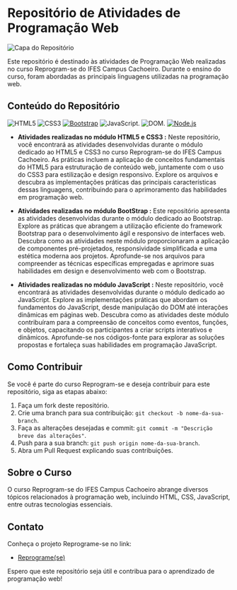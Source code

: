 # Repositório de Atividades de Programação Web

![Capa do Repositório](https://sigeventos.ifes.edu.br/sigeventos/img/ifes-horizontal-cor.png)

Este repositório é destinado às atividades de Programação Web realizadas no curso Reprogram-se do IFES Campus Cachoeiro. Durante o ensino do curso, foram abordadas as principais linguagens utilizadas na programação web.

## Conteúdo do Repositório
![HTML5](https://img.shields.io/badge/HTML5-E34F26?style=for-the-badge&logo=html5&logoColor=white) ![CSS3](https://img.shields.io/badge/CSS3-1572B6?style=for-the-badge&logo=css3&logoColor=white) [![Bootstrap](https://img.shields.io/badge/Bootstrap-563D7C?style=for-the-badge&logo=bootstrap&logoColor=white)](https://getbootstrap.com/)
 ![JavaScript](https://img.shields.io/badge/JavaScript-F7DF1E?style=for-the-badge&logo=javascript&logoColor=black). ![DOM](https://img.shields.io/badge/DOM-Document%20Object%20Model-green?style=for-the-badge). [![Node.js](https://img.shields.io/badge/Node.js-339933?style=for-the-badge&logo=node.js&logoColor=white)](https://nodejs.org/)



- **Atividades realizadas no módulo HTML5 e CSS3 :** Neste repositório, você encontrará as atividades desenvolvidas durante o módulo dedicado ao HTML5 e CSS3 no curso Reprogram-se do IFES Campus Cachoeiro. As práticas incluem a aplicação de conceitos fundamentais do HTML5 para estruturação de conteúdo web, juntamente com o uso do CSS3 para estilização e design responsivo. Explore os arquivos e descubra as implementações práticas das principais características dessas linguagens, contribuindo para o aprimoramento das habilidades em programação web.
  
- **Atividades realizadas no módulo BootStrap :** Este repositório apresenta as atividades desenvolvidas durante o módulo dedicado ao Bootstrap. Explore as práticas que abrangem a utilização eficiente do framework Bootstrap para o desenvolvimento ágil e responsivo de interfaces web. Descubra como as atividades neste módulo proporcionaram a aplicação de componentes pré-projetados, responsividade simplificada e uma estética moderna aos projetos. Aprofunde-se nos arquivos para compreender as técnicas específicas empregadas e aprimore suas habilidades em design e desenvolvimento web com o Bootstrap.

- **Atividades realizadas no módulo JavaScript :** Neste repositório, você encontrará as atividades desenvolvidas durante o módulo dedicado ao JavaScript. Explore as implementações práticas que abordam os fundamentos do JavaScript, desde manipulação do DOM até interações dinâmicas em páginas web. Descubra como as atividades deste módulo contribuíram para a compreensão de conceitos como eventos, funções, e objetos, capacitando os participantes a criar scripts interativos e dinâmicos. Aprofunde-se nos códigos-fonte para explorar as soluções propostas e fortaleça suas habilidades em programação JavaScript.
 

## Como Contribuir

Se você é parte do curso Reprogram-se e deseja contribuir para este repositório, siga as etapas abaixo:

1. Faça um fork deste repositório.
2. Crie uma branch para sua contribuição: `git checkout -b nome-da-sua-branch`.
3. Faça as alterações desejadas e commit: `git commit -m "Descrição breve das alterações"`.
4. Push para a sua branch: `git push origin nome-da-sua-branch`.
5. Abra um Pull Request explicando suas contribuições.

## Sobre o Curso

O curso Reprogram-se do IFES Campus Cachoeiro abrange diversos tópicos relacionados à programação web, incluindo HTML, CSS, JavaScript, entre outras tecnologias essenciais.

## Contato

Conheça o projeto Reprograme-se no link:

- [Reprograme(se)](https://reprograme-se.org.br/)

Espero que este repositório seja útil e contribua para o aprendizado de programação web!

